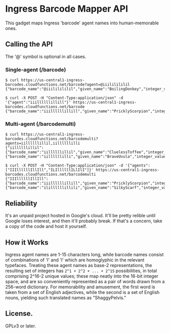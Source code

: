# Ingress Barcode Mapper API

This gadget maps Ingress 'barcode' agent names into human-memorable ones.

## Calling the API

The '@' symbol is optional in all cases.

### Single-agent (/barcode)

```
$ curl https://us-central1-ingress-barcodes.cloudfunctions.net/barcode?agent=@iiililililil
{"barcode_name":"@iiililililil","given_name":"BoilingDonkey","integer_value":4435}

$ curl -X POST -H "Content-Type:application/json" -d '{"agent":"iiillllllillill"}' https://us-central1-ingress-barcodes.cloudfunctions.net/barcode
{"barcode_name":"iiillllllillill","given_name":"PricklyScorpion","integer_value":36825}
```

### Multi-agent (/barcodemulti)

```
$ curl https://us-central1-ingress-barcodes.cloudfunctions.net/barcodemulti?agents=iillllllillil,iillllllilli
{"iillllllillil":{"barcode_name":"iillllllillil","given_name":"CluelessToffee","integer_value":10219},"iillllllilli":{"barcode_name":"iillllllilli","given_name":"BraveUvula","integer_value":5108}}

$ curl -X POST -H "Content-Type:application/json" -d '{"agents":["IIIllllllIllIll","ILIllllllILlIlI"]}' https://us-central1-ingress-barcodes.cloudfunctions.net/barcodemulti
{"IIIllllllIllIll":{"barcode_name":"iiillllllillill","given_name":"PricklyScorpion","integer_value":36825},"ILIllllllILlIlI":{"barcode_name":"ilillllllillili","given_name":"SilkyScarf","integer_value":45016}}
```

## Reliability

It's an unpaid project hosted in Google's cloud.  It'll be pretty relible
until Google loses interest, and then it'll probably break.  If that's a
concern, take a copy of the code and host it yourself.

## How it Works

Ingress agent names are 1-15 characters long, while barcode names consist of
combinations of 'I' and 'l' which are homoglyphic in the relevant typefaces.
Treating these agent names as base-2 representations, the resulting set of
integers has `2^1 + 2^2 + ... + 2^15` possibilities, in total comprising
2^16-2 unique values; these map neatly into the 16-bit integer space, and are
so conveniently represented as a pair of words drawn from a 256-word
dictionary.  For memorability and amusement, the first word is taken from a
set of English adjectives, while the second is a set of English nouns,
yielding such translated names as "ShaggyPelvis."

## License.

GPLv3 or later.

